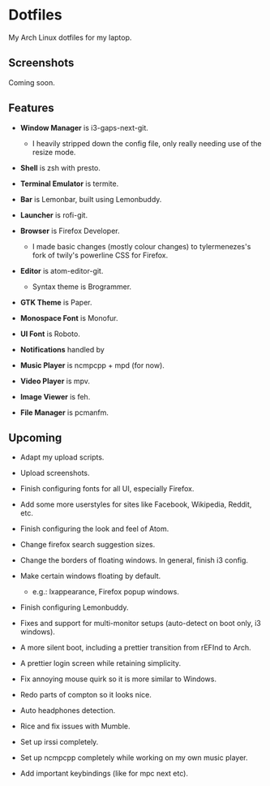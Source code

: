 # Dotfiles

My Arch Linux dotfiles for my laptop.

## Screenshots

Coming soon.

## Features

- **Window Manager** is i3-gaps-next-git.

  - I heavily stripped down the config file, only really needing use of the resize mode.

- **Shell** is zsh with presto.
- **Terminal Emulator** is termite.
- **Bar** is Lemonbar, built using Lemonbuddy.
- **Launcher** is rofi-git.
- **Browser** is Firefox Developer.

  - I made basic changes (mostly colour changes) to tylermenezes's fork of twily's powerline CSS for Firefox.

- **Editor** is atom-editor-git.

  - Syntax theme is Brogrammer.

- **GTK Theme** is Paper.
- **Monospace Font** is Monofur.
- **UI Font** is Roboto.
- **Notifications** handled by
- **Music Player** is ncmpcpp + mpd (for now).
- **Video Player** is mpv.
- **Image Viewer** is feh.
- **File Manager** is pcmanfm.

## Upcoming

- Adapt my upload scripts.

- Upload screenshots.

- Finish configuring fonts for all UI, especially Firefox.

- Add some more userstyles for sites like Facebook, Wikipedia, Reddit, etc.

- Finish configuring the look and feel of Atom.
- Change firefox search suggestion sizes.
- Change the borders of floating windows. In general, finish i3 config.
- Make certain windows floating by default.

  - e.g.: lxappearance, Firefox popup windows.

- Finish configuring Lemonbuddy.
- Fixes and support for multi-monitor setups (auto-detect on boot only, i3 windows).
- A more silent boot, including a prettier transition from rEFInd to Arch.
- A prettier login screen while retaining simplicity.
- Fix annoying mouse quirk so it is more similar to Windows.
- Redo parts of compton so it looks nice.
- Auto headphones detection.
- Rice and fix issues with Mumble.
- Set up irssi completely.
- Set up ncmpcpp completely while working on my own music player.
- Add important keybindings (like for mpc next etc).
